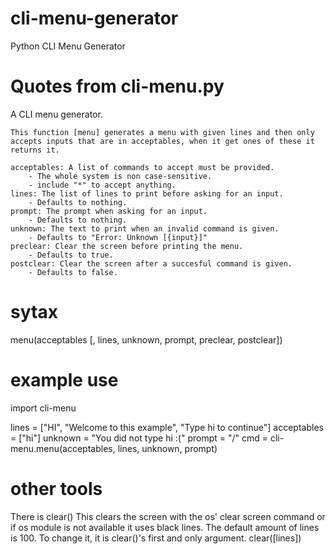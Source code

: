 # cli-menu-generator
Python CLI Menu Generator

# Quotes from cli-menu.py
A CLI menu generator.
    
    This function [menu] generates a menu with given lines and then only
    accepts inputs that are in acceptables, when it get ones of these it
    returns it.
     
    acceptables: A list of commands to accept must be provided.
        - The whole system is non case-sensitive.
        - include "*" to accept anything.
    lines: The list of lines to print before asking for an input.
        - Defaults to nothing.
    prompt: The prompt when asking for an input.
        - Defaults to nothing.
    unknown: The text to print when an invalid command is given.
        - Defaults to "Error: Unknown [{input}]"
    preclear: Clear the screen before printing the menu.
        - Defaults to true.
    postclear: Clear the screen after a succesful command is given.
        - Defaults to false.
        
# sytax      
menu(acceptables [, lines, unknown, prompt, preclear, postclear])

# example use
import cli-menu

lines = ["HI", "Welcome to this example", "Type hi to continue"]
acceptables = ["hi"]
unknown = "You did not type hi :("
prompt = "/"
cmd = cli-menu.menu(acceptables, lines, unknown, prompt)

# other tools
There is clear()
This clears the screen with the os' clear screen command or if os module is not available it uses black lines.
The default amount of lines is 100. To change it, it is clear()'s first and only argument.
clear([lines])
